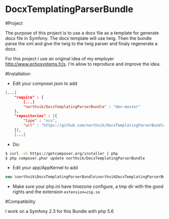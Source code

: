 DocxTemplatingParserBundle
==========================

#Project

The purpose of this project is to use a docx file as a template for generate docx file in Symfony.
The docx template will use twig. Then the bundle parse the xml and give the twig to the twig parser and finaly regenerate a docx.  

For this project i use an original idea of my employer http://www.echosystems.fr/s. 
I'm allow to reproduce and improve the idea.


#Installation

 * Edit your composer.json to add
 ```json
 [...]
     "require" : {
         [...]
         "northvik/DocxTemplatingParserBundle" : "dev-master"
     },
     "repositories" : [{
         "type" : "vcs",
         "url" : "https://github.com/northvik/DocxTemplatingParserBundle.git"
     }],
     [...]
 ```
 
 * Do:
 ```bash
 $ curl -sS https://getcomposer.org/installer | php
 $ php composer.phar update northvik/DocxTemplatingParserBundle
 ```
 
 * Edit your app/AppKernel to add
 ```php
 new \northvik\DocxTemplatingParserBundle\northvikDocxTemplatingParserBundle()
 ```
 
 * Make sure your php.ini have timezone configure, a tmp dir with the good rights and the extension ```extension=zip.so```
 
 
 
 #Compatibility
 
 I work on a Symfony 2.3 for this Bundle with php 5.6
 